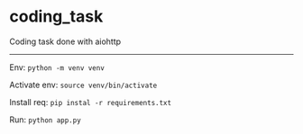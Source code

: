 # coding_task

Coding task done with aiohttp

***



Env: `python -m venv venv`

Activate env: `source venv/bin/activate`

Install req: `pip instal -r requirements.txt`

Run: `python app.py`
